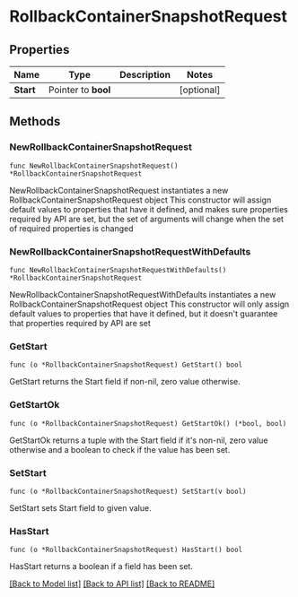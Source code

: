 # RollbackContainerSnapshotRequest

## Properties

Name | Type | Description | Notes
------------ | ------------- | ------------- | -------------
**Start** | Pointer to **bool** |  | [optional] 

## Methods

### NewRollbackContainerSnapshotRequest

`func NewRollbackContainerSnapshotRequest() *RollbackContainerSnapshotRequest`

NewRollbackContainerSnapshotRequest instantiates a new RollbackContainerSnapshotRequest object
This constructor will assign default values to properties that have it defined,
and makes sure properties required by API are set, but the set of arguments
will change when the set of required properties is changed

### NewRollbackContainerSnapshotRequestWithDefaults

`func NewRollbackContainerSnapshotRequestWithDefaults() *RollbackContainerSnapshotRequest`

NewRollbackContainerSnapshotRequestWithDefaults instantiates a new RollbackContainerSnapshotRequest object
This constructor will only assign default values to properties that have it defined,
but it doesn't guarantee that properties required by API are set

### GetStart

`func (o *RollbackContainerSnapshotRequest) GetStart() bool`

GetStart returns the Start field if non-nil, zero value otherwise.

### GetStartOk

`func (o *RollbackContainerSnapshotRequest) GetStartOk() (*bool, bool)`

GetStartOk returns a tuple with the Start field if it's non-nil, zero value otherwise
and a boolean to check if the value has been set.

### SetStart

`func (o *RollbackContainerSnapshotRequest) SetStart(v bool)`

SetStart sets Start field to given value.

### HasStart

`func (o *RollbackContainerSnapshotRequest) HasStart() bool`

HasStart returns a boolean if a field has been set.


[[Back to Model list]](../README.md#documentation-for-models) [[Back to API list]](../README.md#documentation-for-api-endpoints) [[Back to README]](../README.md)


